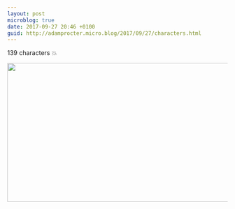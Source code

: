 ```yaml
---
layout: post
microblog: true
date: 2017-09-27 20:46 +0100
guid: http://adamprocter.micro.blog/2017/09/27/characters.html
---
```

139 characters 💥

<img src="http://discursive.adamprocter.co.uk/uploads/2017/4594d3368f.jpg" width="600" height="319" />
